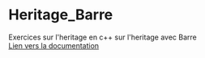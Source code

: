 # Heritage_Barre
Exercices sur l'heritage en c++ sur l'heritage avec Barre  
[Lien vers la documentation](https://github.com/dgrammont/Heritage_Barre/blob/master/webdoxygen/html/index.html)
